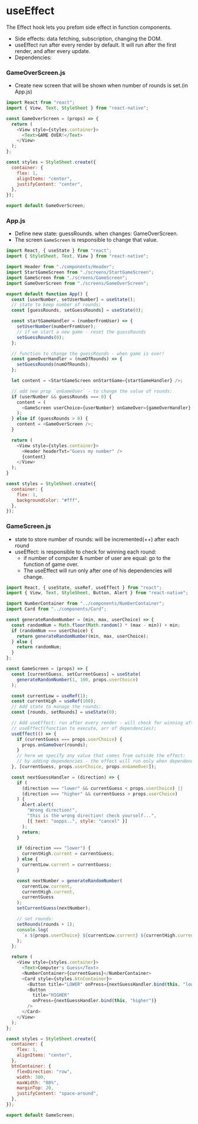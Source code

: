 # useEffect

The Effect hook lets you prefom side effect in function components.

- Side effects: data fetching, subscription, changing the DOM.
- useEffect run after every render by default. It will run after the first render, and after every update.
- Dependencies:

### GameOverScreen.js

- Create new screen that will be shown when number of rounds is set.(in App.js)

```js
import React from "react";
import { View, Text, StyleSheet } from "react-native";

const GameOverScreen = (props) => {
  return (
    <View style={styles.container}>
      <Text>GAME OVER!</Text>
    </View>
  );
};

const styles = StyleSheet.create({
  container: {
    flex: 1,
    alignItems: "center",
    justifyContent: "center",
  },
});

export default GameOverScreen;
```

### App.js

- Define new state: guessRounds. when changes: GameOverScreen.
- The screen `GameScreen` is responsible to change that value.

```js
import React, { useState } from "react";
import { StyleSheet, Text, View } from "react-native";

import Header from "./components/Header";
import StartGameScreen from "./screens/StartGameScreen";
import GameScreen from "./screens/GameScreen";
import GameOverScreen from "./screens/GameOverScreen";

export default function App() {
  const [userNumber, setUserNumber] = useState();
  // state to keep number of rounds:
  const [guessRounds, setGuessRounds] = useState(0);

  const startGameHandler = (numberFromUser) => {
    setUserNumber(numberFromUser);
    // if we start a new game - reset the guessRounds
    setGuessRounds(0);
  };

  // function to change the guessRounds - when game is over!
  const gameOverHandler = (numOfRounds) => {
    setGuessRounds(numOfRounds);
  };

  let content = <StartGameScreen onStartGame={startGameHandler} />;

  // add new prop `onGameOver` - to change the value of rounds:
  if (userNumber && guessRounds === 0) {
    content = (
      <GameScreen userChoice={userNumber} onGameOver={gameOverHandler} />
    );
  } else if (guessRounds > 0) {
    content = <GameOverScreen />;
  }

  return (
    <View style={styles.container}>
      <Header headerTxt="Guess my number" />
      {content}
    </View>
  );
}

const styles = StyleSheet.create({
  container: {
    flex: 1,
    backgroundColor: "#fff",
  },
});
```

### GameScreen.js

- state to store number of rounds: will be incremented(++) after each round
- useEffect: is responsible to check for winning each round:
  - if number of computer & number of user are equal: go to the function of game over.
  - The useEffect will run only after one of his dependencies will change.

```js
import React, { useState, useRef, useEffect } from "react";
import { View, Text, StyleSheet, Button, Alert } from "react-native";

import NumberContainer from "../components/NumberContainer";
import Card from "../components/Card";

const generateRandomNumber = (min, max, userChoice) => {
  const randomNum = Math.floor(Math.random() * (max - min)) + min;
  if (randomNum === userChoice) {
    return generateRandomNumber(min, max, userChoice);
  } else {
    return randomNum;
  }
};

const GameScreen = (props) => {
  const [currentGuess, setCurrentGuess] = useState(
    generateRandomNumber(1, 100, props.userChoice)
  );

  const currentLow = useRef(1);
  const currentHigh = useRef(100);
  // Add state to manage the rounds:
  const [rounds, setRounds] = useState(0);

  // Add useEffect: run after every render - will check for winning after every round:
  // useEffect(function to execute, arr of dependencies);
  useEffect(() => {
    if (currentGuess === props.userChoice) {
      props.onGameOver(rounds);
    }
    // here we specify any value that comes from outside the effect:
    // by adding dependencies - the effect will run only when dependencies change:
  }, [currentGuess, props.userChoice, props.onGameOver]);

  const nextGuessHandler = (direction) => {
    if (
      (direction === "lower" && currentGuess < props.userChoice) ||
      (direction === "higher" && currentGuess > props.userChoice)
    ) {
      Alert.alert(
        "Wrong direction!",
        "this is the wrong direction! check yourself...",
        [{ text: "oopps..", style: "cancel" }]
      );
      return;
    }

    if (direction === "lower") {
      currentHigh.current = currentGuess;
    } else {
      currentLow.current = currentGuess;
    }

    const nextNumber = generateRandomNumber(
      currentLow.current,
      currentHigh.current,
      currentGuess
    );
    setCurrentGuess(nextNumber);

    // set rounds:
    setRounds(rounds + 1);
    console.log(
      `x ${props.userChoice} ${currentLow.current} ${currentHigh.current}`
    );
  };

  return (
    <View style={styles.container}>
      <Text>Computer's Guess</Text>
      <NumberContainer>{currentGuess}</NumberContainer>
      <Card style={styles.btnContainer}>
        <Button title="LOWER" onPress={nextGuessHandler.bind(this, "lower")} />
        <Button
          title="HIGHER"
          onPress={nextGuessHandler.bind(this, "higher")}
        />
      </Card>
    </View>
  );
};

const styles = StyleSheet.create({
  container: {
    flex: 1,
    alignItems: "center",
  },
  btnContainer: {
    flexDirection: "row",
    width: 300,
    maxWidth: "80%",
    marginTop: 20,
    justifyContent: "space-around",
  },
});

export default GameScreen;
```
